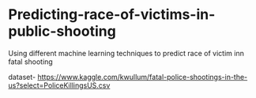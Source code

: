# Predicting-race-of-victims-in-public-shooting
Using different machine learning techniques to predict race of victim inn fatal shooting

dataset- https://www.kaggle.com/kwullum/fatal-police-shootings-in-the-us?select=PoliceKillingsUS.csv


